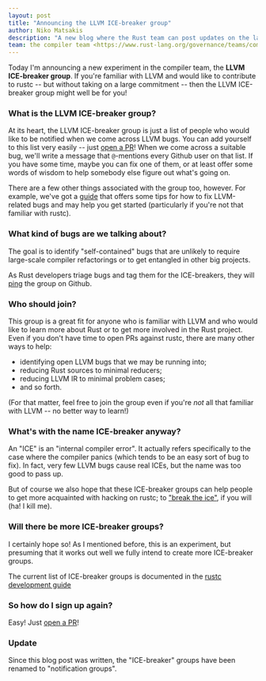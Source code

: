 ```yaml
---
layout: post
title: "Announcing the LLVM ICE-breaker group"
author: Niko Matsakis
description: "A new blog where the Rust team can post updates on the latest developments"
team: the compiler team <https://www.rust-lang.org/governance/teams/compiler>
---
```


Today I'm announcing a new experiment in the compiler team, the **LLVM ICE-breaker group**. If you're familiar with LLVM and would like to contribute to rustc -- but without taking on a large commitment -- then the LLVM ICE-breaker group might well be for you!

### What is the LLVM ICE-breaker group?

At its heart, the LLVM ICE-breaker group is just a list of people who would like to be notified when we come across LLVM bugs. You can add yourself to this list very easily -- just [open a PR]! When we come across a suitable bug, we'll write a message that `@`-mentions every Github user on that list. If you have some time, maybe you can fix one of them, or at least offer some words of wisdom to help somebody else figure out what's going on.

[open a PR]: https://rustc-dev-guide.rust-lang.org/notification-groups/about.html#join

There are a few other things associated with the group too, however. For example, we've got a [guide][llvm guide] that offers some tips for how to fix LLVM-related bugs and may help you get started (particularly if you're not that familiar with rustc).

[llvm guide]: https://rustc-dev-guide.rust-lang.org/notification-groups/llvm.html

### What kind of bugs are we talking about?

The goal is to identify "self-contained" bugs that are unlikely to require large-scale compiler refactorings or to get entangled in other big projects.

As Rust developers triage bugs and tag them for the ICE-breakers,
they will [ping][tag syntax] the group on Github.

[tag syntax]: https://rustc-dev-guide.rust-lang.org/notification-groups/about.html#tagging-an-issue-for-a-notification-group

### Who should join?

This group is a great fit for anyone who is familiar with LLVM and who would like to learn more about Rust or to get more involved in the Rust project. Even if you don't have time to open PRs against rustc, there are many other ways to help:

* identifying open LLVM bugs that we may be running into;
* reducing Rust sources to minimal reducers;
* reducing LLVM IR to minimal problem cases;
* and so forth.

(For that matter, feel free to join the group even if you're *not* all that familiar with LLVM -- no better way to learn!)

### What's with the name ICE-breaker anyway?

An "ICE" is an "internal compiler error". It actually refers specifically to the case where the compiler panics (which tends to be an easy sort of bug to fix). In fact, very few LLVM bugs cause real ICEs, but the name was too good to pass up.

But of course we also hope that these ICE-breaker groups can help people to get more acquainted with hacking on rustc; to ["break the ice"], if you will (ha! I kill me).

["break the ice"]: https://en.wiktionary.org/wiki/break_the_ice

### Will there be more ICE-breaker groups?

I certainly hope so! As I mentioned before, this is an experiment, but presuming that it works out well we fully intend to create more ICE-breaker groups.

The current list of ICE-breaker groups is documented in the
[rustc development guide][rustc dev guide]

[rustc dev guide]: https://rustc-dev-guide.rust-lang.org/notification-groups/about.html

### So how do I sign up again?

Easy! Just [open a PR]!

### Update

Since this blog post was written, the "ICE-breaker" groups have been renamed to "notification groups". 

